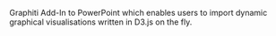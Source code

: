 Graphiti
Add-In to PowerPoint which enables users to import dynamic graphical visualisations written in D3.js on the fly.
